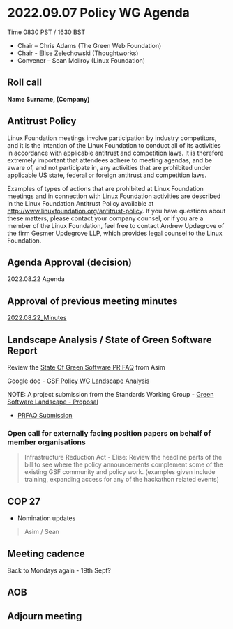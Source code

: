 # 2022.09.07 Policy WG Agenda

Time 0830 PST / 1630 BST

- Chair – Chris Adams (The Green Web Foundation)
- Chair - Elise Zelechowski (Thoughtworks)
- Convener –  Sean Mcilroy (Linux Foundation)

## Roll call

**Name Surname, (Company)**  

## Antitrust Policy
Linux Foundation meetings involve participation by industry competitors, and it is the intention of the Linux Foundation to conduct all of its activities in accordance with applicable antitrust and competition laws. It is therefore extremely important that attendees adhere to meeting agendas, and be aware of, and not participate in, any activities that are prohibited under applicable US state, federal or foreign antitrust and competition laws.

Examples of types of actions that are prohibited at Linux Foundation meetings and in connection with Linux Foundation activities are described in the Linux Foundation Antitrust Policy available at http://www.linuxfoundation.org/antitrust-policy. If you have questions about these matters, please contact your company counsel, or if you are a member of the Linux Foundation, feel free to contact Andrew Updegrove of the firm Gesmer Updegrove LLP, which provides legal counsel to the Linux Foundation.
  
## Agenda Approval (decision) 

2022.08.22 Agenda
  
## Approval of previous meeting minutes

[2022.08.22_Minutes](https://github.com/Green-Software-Foundation/policy_wg/blob/main/Agenda_Minutes/2022/2022.08.22_Minutes.md)

## Landscape Analysis / State of Green Software Report

Review the [State Of Green Software PR FAQ](https://github.com/Green-Software-Foundation/pr-faqs/blob/9370ee84b27df0e57ec0ae8d4be18730c8cd67af/live/state-of-green-software.pr-faq.md) from Asim

Google doc - [GSF Policy WG Landscape Analysis](https://docs.google.com/document/d/1fLespnMFXw4CjVqmcZ9ktxRsIw76ierQhNliERFQAXw/edit#heading=h.y3a83wfbu9ac)

NOTE: A project submission from the Standards Working Group - [Green Software Landscape - Proposal](https://github.com/Green-Software-Foundation/opensource_wg/issues/41)
 - [PRFAQ Submission](https://docs.google.com/document/d/1VpzlQIEXjR8SOfDkEI9pNTTKDvu7kbgjYf3sPa0_B5U/edit)

### Open call for externally facing position papers on behalf of member organisations

> Infrastructure Reduction Act - Elise: Review the headline parts of the bill to see where the policy announcements complement some of the existing GSF community and policy work. (examples given include training, expanding access for any of the hackathon related events)

## COP 27

- Nomination updates
> Asim / Sean

## Meeting cadence

Back to Mondays again - 19th Sept?

## AOB  

## Adjourn meeting
  
